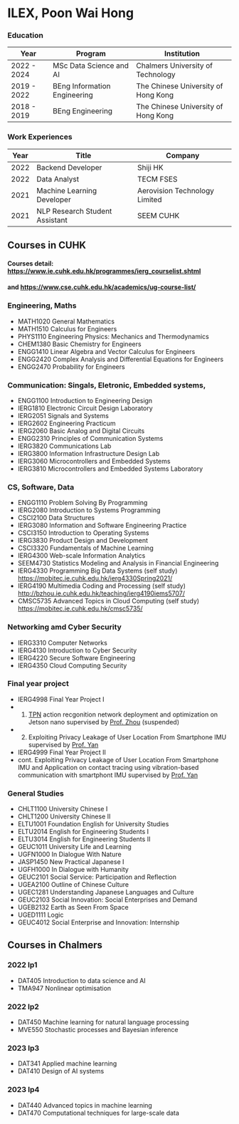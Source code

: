 # ILEX, Poon Wai Hong

### Education
|Year|Program|Institution|
|---|---|---|
|2022 - 2024|MSc Data Science and AI|Chalmers University of Technology|
|2019 - 2022|BEng Information Engineering|The Chinese University of Hong Kong|
|2018 - 2019|BEng Engineering|The Chinese University of Hong Kong|

### Work Experiences
|Year|Title|Company|
|---|---|---|
|2022|Backend Developer|Shiji HK|
|2022|Data Analyst|TECM FSES|
|2021|Machine Learning Developer|Aerovision Technology Limited|
|2021|NLP Research Student Assistant|SEEM CUHK|

## Courses in CUHK
#### Courses detail: https://www.ie.cuhk.edu.hk/programmes/ierg_courselist.shtml 
#### and https://www.cse.cuhk.edu.hk/academics/ug-course-list/
### Engineering, Maths
- MATH1020 General Mathematics
- MATH1510 Calculus for Engineers
- PHYS1110 Engineering Physics: Mechanics and Thermodynamics
- CHEM1380 Basic Chemistry for Engineers
- ENGG1410 Linear Algebra and Vector Calculus for Engineers
- ENGG2420 Complex Analysis and Differential Equations for Engineers
- ENGG2470 Probability for Engineers

### Communication: Singals, Eletronic, Embedded systems, 
- ENGG1100 Introduction to Engineering Design
- IERG1810 Electronic Circuit Design Laboratory
- IERG2051 Signals and Systems
- IERG2602 Engineering Practicum
- IERG2060 Basic Analog and Digital Circuits
- ENGG2310 Principles of Communication Systems
- IERG3820 Communications Lab
- IERG3800 Information Infrastructure Design Lab
- IERG3060 Microcontrollers and Embedded Systems
- IERG3810 Microcontrollers and Embedded Systems Laboratory

### CS, Software, Data
- ENGG1110 Problem Solving By Programming
- IERG2080 Introduction to Systems Programming
- CSCI2100 Data Structures
- IERG3080 Information and Software Engineering Practice
- CSCI3150 Introduction to Operating Systems
- IERG3830 Product Design and Development
- CSCI3320 Fundamentals of Machine Learning
- IERG4300 Web-scale Information Analytics
- SEEM4730 Statistics Modeling and Analysis in Financial Engineering
- IERG4330 Programming Big Data Systems (self study) https://mobitec.ie.cuhk.edu.hk/ierg4330Spring2021/
- IERG4190 Multimedia Coding and Processing (self study) http://bzhou.ie.cuhk.edu.hk/teaching/ierg4190iems5707/
- CMSC5735 Advanced Topics in Cloud Computing (self study) https://mobitec.ie.cuhk.edu.hk/cmsc5735/

### Networking amd Cyber Security
- IERG3310 Computer Networks
- IERG4130 Introduction to Cyber Security
- IERG4220 Secure Software Engineering
- IERG4350 Cloud Computing Security

### Final year project
- IERG4998 Final Year Project I 
- 1. [TPN](https://arxiv.org/abs/2004.03548) action recgonition network deployment and optimization on Jetson nano supervised by [Prof. Zhou](https://boleizhou.github.io) (suspended)
- 2.  Exploiting Privacy Leakage of User Location From Smartphone IMU supervised by [Prof. Yan](https://yanzhenyu.com/)
- IERG4999 Final Year Project II
- cont. Exploiting Privacy Leakage of User Location From Smartphone IMU and Application on contact tracing using vibration-based communication with smartphont IMU supervised by [Prof. Yan](https://yanzhenyu.com/)

### General Studies
- CHLT1100 University Chinese I
- CHLT1200 University Chinese II
- ELTU1001 Foundation English for University Studies
- ELTU2014 English for Engineering Students I 
- ELTU3014 English for Engineering Students II
- GEUC1011 University Life and Learning
- UGFN1000 In Dialogue With Nature
- JASP1450 New Practical Japanese I
- UGFH1000 In Dialogue with Humanity
- GEUC2101 Social Service: Participation and Reflection
- UGEA2100 Outline of Chinese Culture
- UGEC1281 Understanding Japanese Languages and Culture
- GEUC2103 Social Innovation: Social Enterprises and Demand
- UGEB2132 Earth as Seen From Space
- UGED1111 Logic
- GEUC4012 Social Enterprise and Innovation: Internship

## Courses in Chalmers
### 2022 lp1
- DAT405 Introduction to data science and AI 
- TMA947 Nonlinear optimisation
### 2022 lp2
- DAT450 Machine learning for natural language processing
- MVE550 Stochastic processes and Bayesian inference
### 2023 lp3
- DAT341 Applied machine learning
- DAT410 Design of AI systems
### 2023 lp4
- DAT440 Advanced topics in machine learning
- DAT470 Computational techniques for large-scale data
